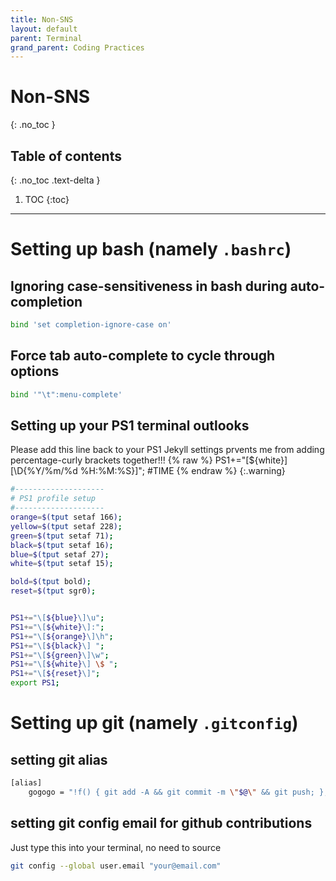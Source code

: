 ```yaml
---
title: Non-SNS
layout: default
parent: Terminal 
grand_parent: Coding Practices
---
```


# Non-SNS
{: .no_toc }

## Table of contents
{: .no_toc .text-delta }

1. TOC
{:toc}

---

# Setting up bash (namely `.bashrc`)

## Ignoring case-sensitiveness in bash during auto-completion
```bash
bind 'set completion-ignore-case on'
```

## Force tab auto-complete to cycle through options
```bash 
bind '"\t":menu-complete'
```

## Setting up your PS1 terminal outlooks

Please add this line back to your PS1
Jekyll settings prvents me from adding percentage-curly brackets together!!!
{% raw %}
PS1+="\[${white}\][\D{%Y/%m/%d %H:%M:%S}]"; #TIME
{% endraw %}
{:.warning}



```bash
#--------------------
# PS1 profile setup
#--------------------
orange=$(tput setaf 166);
yellow=$(tput setaf 228);
green=$(tput setaf 71);
black=$(tput setaf 16);
blue=$(tput setaf 27);
white=$(tput setaf 15);

bold=$(tput bold);
reset=$(tput sgr0);


PS1+="\[${blue}\]\u";
PS1+="\[${white}\]:";
PS1+="\[${orange}\]\h";
PS1+="\[${black}\] ";
PS1+="\[${green}\]\w";
PS1+="\[${white}\] \$ ";
PS1+="\[${reset}\]";
export PS1;
```

# Setting up git (namely `.gitconfig`)

## setting git alias
```bash
[alias]
    gogogo = "!f() { git add -A && git commit -m \"$@\" && git push; }; f"
```

## setting git config email for github contributions
Just type this into your terminal, no need to source
```bash
git config --global user.email "your@email.com"
```
